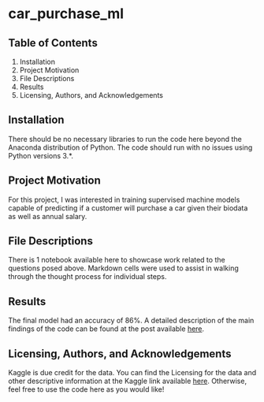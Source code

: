 # car_purchase_ml
## Table of Contents
  1. Installation
  2. Project Motivation
  3. File Descriptions
  4. Results
  5. Licensing, Authors, and Acknowledgements

## Installation
There should be no necessary libraries to run the code here beyond the Anaconda distribution of Python. The code should run with no issues using Python versions 3.*.

## Project Motivation
For this project, I was interested in training supervised machine models capable of predicting if a customer will purchase a car given their biodata as well as annual salary. 

## File Descriptions
There is 1 notebook available here to showcase work related to the questions posed above. Markdown cells were used to assist in walking through the thought process for individual steps. 

## Results
The final model had an accuracy of 86%. A detailed description of the main findings of the code can be found at the post available <a href='https://medium.com/@davidalabintei97/do-you-want-to-create-a-supervised-ml-model-heres-how-ffb361ac398a'>here</a>.

## Licensing, Authors, and Acknowledgements
Kaggle is due credit for the data. You can find the Licensing for the data and other descriptive information at the Kaggle link available <a href='https://www.kaggle.com/datasets/gabrielsantello/cars-purchase-decision-dataset'>here</a>. Otherwise, feel free to use the code here as you would like!
